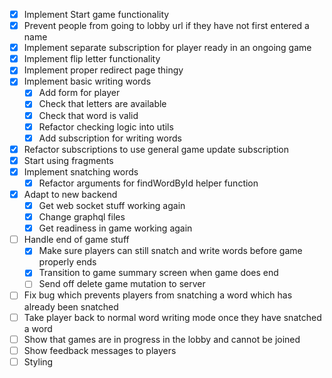 - [x] Implement Start game functionality
- [x] Prevent people from going to lobby url if they have not first entered a name
- [x] Implement separate subscription for player ready in an ongoing game
- [x] Implement flip letter functionality
- [x] Implement proper redirect page thingy
- [x] Implement basic writing words
    - [x] Add form for player
    - [x] Check that letters are available
    - [x] Check that word is valid
    - [x] Refactor checking logic into utils
    - [x] Add subscription for writing words
- [x] Refactor subscriptions to use general game update subscription
- [x] Start using fragments
- [x] Implement snatching words
    - [x] Refactor arguments for findWordById helper function
- [x] Adapt to new backend
    - [x] Get web socket stuff working again
    - [x] Change graphql files
    - [x] Get readiness in game working again
- [ ] Handle end of game stuff
    - [x] Make sure players can still snatch and write words before game properly ends
    - [x] Transition to game summary screen when game does end
    - [ ] Send off delete game mutation to server
- [ ] Fix bug which prevents players from snatching a word which has already been snatched
- [ ] Take player back to normal word writing mode once they have snatched a word
- [ ] Show that games are in progress in the lobby and cannot be joined
- [ ] Show feedback messages to players
- [ ] Styling